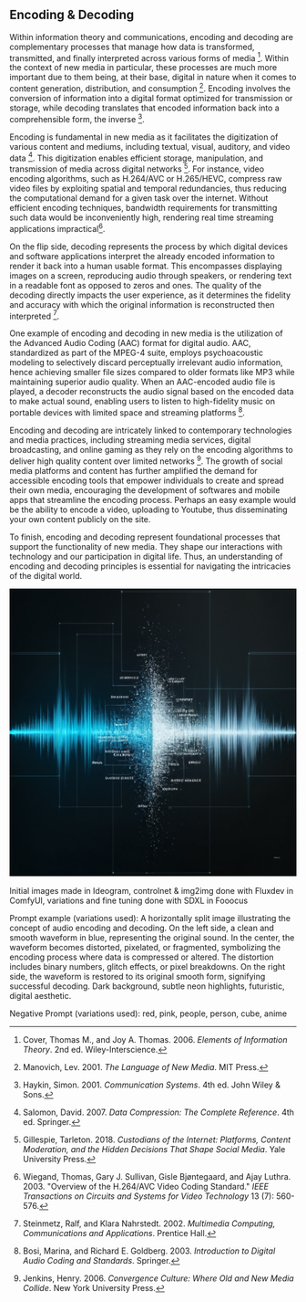 ## Encoding & Decoding

Within information theory and communications, encoding and decoding are complementary processes that manage how data is transformed, transmitted, and finally interpreted across various forms of media [^1]. Within the context of new media in particular, these processes are much more important due to them being, at their base, digital in nature when it comes to content generation, distribution, and consumption [^2].  Encoding involves the conversion of information into a digital format optimized for transmission or storage, while decoding translates that encoded information back into a comprehensible form, the inverse [^3].

Encoding is fundamental in new media as it facilitates the digitization of various content and mediums, including textual, visual, auditory, and video data [^4]. This digitization enables efficient storage, manipulation, and transmission of media across digital networks [^5]. For instance, video encoding algorithms, such as H.264/AVC or H.265/HEVC, compress raw video files by exploiting spatial and temporal redundancies, thus reducing the computational demand for a given task over the internet. Without efficient encoding techniques, bandwidth requirements for transmitting such data would be inconveniently high, rendering real time streaming applications impractical[^6].

On the flip side, decoding represents the process by which digital devices and software applications interpret the already encoded information to render it back into a human usable format. This encompasses displaying images on a screen, reproducing audio through speakers, or rendering text in a readable font as opposed to zeros and ones. The quality of the decoding directly impacts the user experience, as it determines the fidelity and accuracy with which the original information is reconstructed then interpreted [^7].

One example of encoding and decoding in new media is the utilization of the Advanced Audio Coding (AAC) format for digital audio. AAC, standardized as part of the MPEG-4 suite, employs psychoacoustic modeling to selectively discard perceptually irrelevant audio information, hence achieving smaller file sizes compared to older formats like MP3 while maintaining superior audio quality. When an AAC-encoded audio file is played, a decoder reconstructs the audio signal based on the encoded data to make actual sound, enabling users to listen to high-fidelity music on portable devices with limited space and streaming platforms [^8].

Encoding and decoding are intricately linked to contemporary technologies and media practices, including streaming media services, digital broadcasting, and online gaming as they rely on the encoding algorithms to deliver high quality content over limited networks [^9]. The growth of social media platforms and content has further amplified the demand for accessible encoding tools that empower individuals to create and spread their own media, encouraging the development of softwares and mobile apps that streamline the encoding process. Perhaps an easy example would be the ability to encode a video, uploading to Youtube, thus disseminating your own content publicly on the site. 

To finish, encoding and decoding represent foundational processes that support the functionality of new media. They shape our interactions with technology and our participation in digital life. Thus, an understanding of encoding and decoding principles is essential for navigating the intricacies of the digital world.

![Encoding-Decoding](images/encodingdecoding-abdulaziz.png)

Initial images made in Ideogram, controlnet & img2img done with Fluxdev in ComfyUI, variations and fine tuning done with SDXL in Fooocus

Prompt example (variations used): A horizontally split image illustrating the concept of audio encoding and decoding. On the left side, a clean and smooth waveform in blue, representing the original sound. In the center, the waveform becomes distorted, pixelated, or fragmented, symbolizing the encoding process where data is compressed or altered. The distortion includes binary numbers, glitch effects, or pixel breakdowns. On the right side, the waveform is restored to its original smooth form, signifying successful decoding. Dark background, subtle neon highlights, futuristic, digital aesthetic.

Negative Prompt (variations used): red, pink, people, person, cube, anime

[^1]: Cover, Thomas M., and Joy A. Thomas. 2006. *Elements of Information Theory*. 2nd ed. Wiley-Interscience.

[^2]: Manovich, Lev. 2001. *The Language of New Media*. MIT Press.

[^3]: Haykin, Simon. 2001. *Communication Systems*. 4th ed. John Wiley & Sons.

[^4]: Salomon, David. 2007. *Data Compression: The Complete Reference*. 4th ed. Springer.

[^5]: Gillespie, Tarleton. 2018. *Custodians of the Internet: Platforms, Content Moderation, and the Hidden Decisions That Shape Social Media*. Yale University Press.

[^6]: Wiegand, Thomas, Gary J. Sullivan, Gisle Bjøntegaard, and Ajay Luthra. 2003. "Overview of the H.264/AVC Video Coding Standard." *IEEE Transactions on Circuits and Systems for Video Technology* 13 (7): 560-576.

[^7]: Steinmetz, Ralf, and Klara Nahrstedt. 2002. *Multimedia Computing, Communications and Applications*. Prentice Hall.

[^8]: Bosi, Marina, and Richard E. Goldberg. 2003. *Introduction to Digital Audio Coding and Standards*. Springer.

[^9]: Jenkins, Henry. 2006. *Convergence Culture: Where Old and New Media Collide*. New York University Press.
